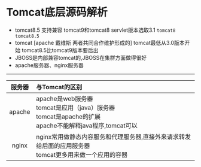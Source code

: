 # Tomcat底层源码解析

- tomcat8.5 支持兼容 tomcat9和tomcat8 servlet版本选取3.1 `tomcat8 tomcat8.5`
- tomcat [apache 戴维斯 两者共同合作维护形成的] tomcat最低从3.0版本开始 tomcat8.5比tomcat9版本要后出
- JBOSS是内部兼容tomcat的,JBOSS在集群方面做得很好
- apache服务器、nginx服务器

------

| 服务器 | 与Tomcat的区别 |
| :---: | :--- |
| apache | apache是web服务器 <br> tomcat是应用（java）服务器 <br> tomcat是apache的扩展 <br> apache不能解释java程序,tomcat可以 |
| nginx | nginx常用做静态内容服务和代理服务器,直接外来请求转发给后面的应用服务器 <br> tomcat更多用来做一个应用的容器 |


